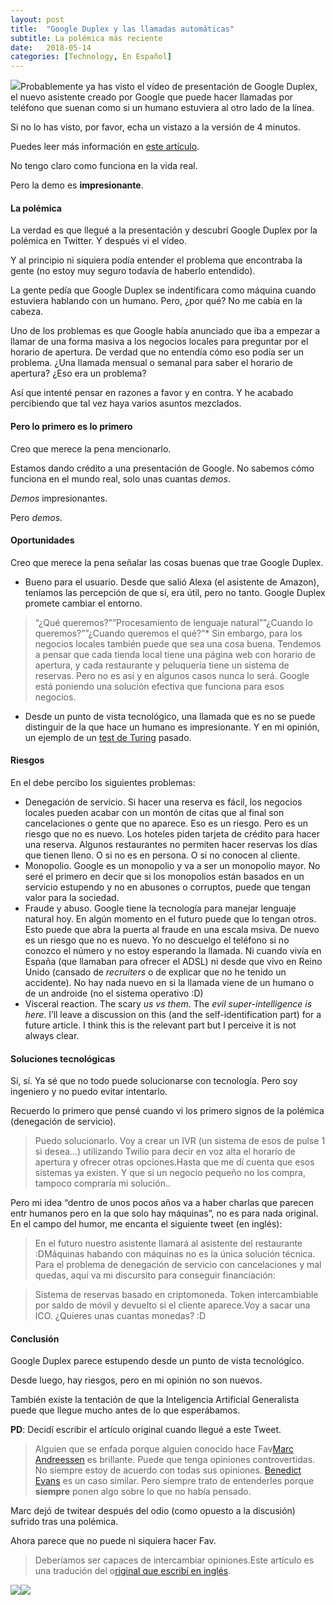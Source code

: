 ```yaml
---
layout:	post
title:	"Google Duplex y las llamadas automáticas"
subtitle: La polémica más reciente
date:	2018-05-14
categories: [Technology, En Español]
---
```

![](/img/1*4F01n8Lk_ZVIm5zVHq5pEg.jpeg)Probablemente ya has visto el vídeo de presentación de Google Duplex, el nuevo asistente creado por Google que puede hacer llamadas por teléfono que suenan como si un humano estuviera al otro lado de la línea.

Si no lo has visto, por favor, echa un vistazo a la versión de 4 minutos.

Puedes leer más información en [este artículo](https://ai.googleblog.com/2018/05/duplex-ai-system-for-natural-conversation.html).

No tengo claro como funciona en la vida real.

Pero la demo es **impresionante**.

#### La polémica

La verdad es que llegué a la presentación y descubrí Google Duplex por la polémica en Twitter. Y después vi el vídeo.

Y al principio ni siquiera podía entender el problema que encontraba la gente (no estoy muy seguro todavía de haberlo entendido).

La gente pedía que Google Duplex se indentificara como máquina cuando estuviera hablando con un humano. Pero, ¿por qué? No me cabía en la cabeza.

Uno de los problemas es que Google había anunciado que iba a empezar a llamar de una forma masiva a los negocios locales para preguntar por el horario de apertura. De verdad que no entendía cómo eso podía ser un problema. ¿Una llamada mensual o semanal para saber el horario de apertura? ¿Eso era un problema?

Así que intenté pensar en razones a favor y en contra. Y he acabado percibiendo que tal vez haya varios asuntos mezclados.

#### Pero lo primero es lo primero

Creo que merece la pena mencionarlo.

Estamos dando crédito a una presentación de Google. No sabemos cómo funciona en el mundo real, solo unas cuantas *demos*.

*Demos* impresionantes.

Pero *demos*.

#### Oportunidades

Creo que merece la pena señalar las cosas buenas que trae Google Duplex.

* Bueno para el usuario. Desde que salió Alexa (el asistente de Amazon), teníamos las percepción de que sí, era útil, pero no tanto. Google Duplex promete cambiar el entorno.

> [](https://twitter.com/benedictevans/status/822961461559324672?lang=en)“¿Qué queremos?””Procesamiento de lenguaje natural””¿Cuando lo queremos?””¿Cuando queremos el qué?”* Sin embargo, para los negocios locales también puede que sea una cosa buena. Tendemos a pensar que cada tienda local tiene una página web con horario de apertura, y cada restaurante y peluquería tiene un sistema de reservas. Pero no es así y en algunos casos nunca lo será. Google está poniendo una solución efectiva que funciona para esos negocios.
* Desde un punto de vista tecnológico, una llamada que es no se puede distinguir de la que hace un humano es impresionante. Y en mi opinión, un ejemplo de un [test de Turing](https://es.wikipedia.org/wiki/Test_de_Turing) pasado.
#### Riesgos

En el debe percibo los siguientes problemas:

* Denegación de servicio. Si hacer una reserva es fácil, los negocios locales pueden acabar con un montón de citas que al final son cancelaciones o gente que no aparece. Eso es un riesgo. Pero es un riesgo que no es nuevo. Los hoteles piden tarjeta de crédito para hacer una reserva. Algunos restaurantes no permiten hacer reservas los días que tienen lleno. O si no es en persona. O si no conocen al cliente.
* Monopolio. Google es un monopolio y va a ser un monopolio mayor. No seré el primero en decir que si los monopolios están basados en un servicio estupendo y no en abusones o corruptos, puede que tengan valor para la sociedad.
* Fraude y abuso. Google tiene la tecnología para manejar lenguaje natural hoy. En algún momento en el futuro puede que lo tengan otros. Esto puede que abra la puerta al fraude en una escala msiva. De nuevo es un riesgo que no es nuevo. Yo no descuelgo el teléfono si no conozco el número y no estoy esperando la llamada. Ni cuando vivía en España (que llamaban para ofrecer el ADSL) ni desde que vivo en Reino Unido (cansado de *recruiters* o de explicar que no he tenido un accidente). No hay nada nuevo en si la llamada viene de un humano o de un androide (no el sistema operativo :D)
* Visceral reaction. The scary *us vs them*. The *evil super-intelligence is here*. I’ll leave a discussion on this (and the self-identification part) for a future article. I think this is the relevant part but I perceive it is not always clear.
#### Soluciones tecnológicas

Sí, sí. Ya sé que no todo puede solucionarse con tecnología. Pero soy ingeniero y no puedo evitar intentarlo.

Recuerdo lo primero que pensé cuando vi los primero signos de la polémica (denegación de servicio).


> Puedo solucionarlo. Voy a crear un IVR (un sistema de esos de pulse 1 si desea…) utilizando Twilio para decir en voz alta el horario de apertura y ofrecer otras opciones.Hasta que me dí cuenta que esos sistemas ya existen. Y que si un negocio pequeño no los compra, tampoco compraría mi solución..

Pero mi idea “dentro de unos pocos años va a haber charlas que parecen entr humanos pero en la que solo hay máquinas”, no es para nada original. En el campo del humor, me encanta el siguiente tweet (en inglés):


> [](https://twitter.com/Javi/status/994624094715891713)En el futuro nuestro asistente llamará al asistente del restaurante :DMáquinas habando con máquinas no es la única solución técnica. Para el problema de denegación de servicio con cancelaciones y mal quedas, aquí va mi discursito para conseguir financiación:


> Sistema de reservas basado en criptomoneda. Token intercambiable por saldo de móvil y devuelto si el cliente aparece.Voy a sacar una ICO. ¿Quieres unas cuantas monedas? :D

#### Conclusión

Google Duplex parece estupendo desde un punto de vista tecnológico.

Desde luego, hay riesgos, pero en mi opinión no son nuevos.

También existe la tentación de que la Inteligencia Artificial Generalista puede que llegue mucho antes de lo que esperábamos.

**PD**: Decidí escribir el artículo original cuando llegué a este Tweet.


> [](https://twitter.com/WillOremus/status/995057583445557248)Alguien que se enfada porque alguien conocido hace Fav[Marc Andreessen](https://medium.com/u/fa65e64cf273) es brillante. Puede que tenga opiniones controvertidas. No siempre estoy de acuerdo con todas sus opiniones. [Benedict Evans](https://medium.com/u/78c5166b8328) es un caso similar. Pero siempre trato de entenderles porque **siempre** ponen algo sobre lo que no había pensado.

Marc dejó de twitear después del odio (como opuesto a la discusión) sufrido tras una polémica.

Ahora parece que no puede ni siquiera hacer Fav.


> Deberíamos ser capaces de intercambiar opiniones.Este artículo es una tradución del o[riginal que escribí en inglés](https://medium.com/@gonfva/google-duplex-and-robocalls-1ed9cfca3e8a).

![](/img/1*u6pz8xzjblHCXLMQUQGF3Q.gif)[![](/img/1*m2cnnbikTve7QdG-mXx57Q.png)](https://www.facebook.com/PlanetaChatbot/)
